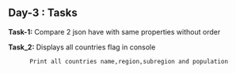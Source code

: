 **Day-3 : Tasks**
-----------------

**Task-1:** Compare 2 json have with same properties without order

**Task_2:** Displays all countries flag in console

          Print all countries name,region,subregion and population
